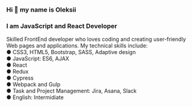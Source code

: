 ### Hi 👋 my name is Oleksii
### I am JavaScript and React Developer

Skilled FrontEnd developer who loves coding and creating user-friendly Web pages and applications. My technical skills include:<br />
● CSS3, HTML5, Bootstrap, SASS, Adaptive design<br />
● JavaScript: ES6, AJAX<br />
● React<br />
● Redux<br />
● Cypress<br />
● Webpack and Gulp<br />
● Task and Project Management: Jira, Asana, Slack<br />
● English: Intermidiate<br />
